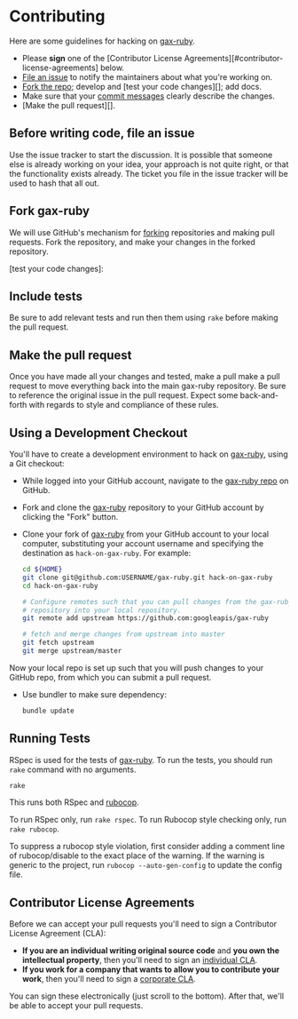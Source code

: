 Contributing
============

Here are some guidelines for hacking on [gax-ruby][].

-  Please **sign** one of the [Contributor License Agreements][#contributor-license-agreements] below.
-  [File an issue][] to notify the maintainers about what you're working on.
-  [Fork the repo][]; develop and [test your code changes][]; add docs.
-  Make sure that your [commit messages][] clearly describe the changes.
-  [Make the pull request][].

[Fork the repo]: https://help.github.com/articles/fork-a-repo
[forking]: https://help.github.com/articles/fork-a-repo
[commit messages]: http://chris.beams.io/posts/git-commit/

[File an issue]: https://github.com/googleapis/gax-ruby/issues

Before writing code, file an issue
----------------------------------

Use the issue tracker to start the discussion. It is possible that someone else
is already working on your idea, your approach is not quite right, or that the
functionality exists already. The ticket you file in the issue tracker will be
used to hash that all out.

Fork gax-ruby
-------------------

We will use GitHub's mechanism for [forking][] repositories and making pull
requests. Fork the repository, and make your changes in the forked repository.

[test your code changes]:

Include tests
-------------

Be sure to add relevant tests and run then them using `rake` before making the pull request.

Make the pull request
---------------------

Once you have made all your changes and tested, make a pull make a
pull request to move everything back into the main gax-ruby
repository. Be sure to reference the original issue in the pull
request.  Expect some back-and-forth with regards to style and
compliance of these rules.

Using a Development Checkout
----------------------------

You'll have to create a development environment to hack on
[gax-ruby][], using a Git checkout:

- While logged into your GitHub account, navigate to the [gax-ruby repo][] on GitHub.
- Fork and clone the [gax-ruby][] repository to your GitHub account
  by clicking the "Fork" button.
- Clone your fork of [gax-ruby][] from your GitHub account to your
  local computer, substituting your account username and specifying
  the destination as `hack-on-gax-ruby`. For example:

  ```bash
  cd ${HOME}
  git clone git@github.com:USERNAME/gax-ruby.git hack-on-gax-ruby
  cd hack-on-gax-ruby

  # Configure remotes such that you can pull changes from the gax-ruby
  # repository into your local repository.
  git remote add upstream https://github.com:googleapis/gax-ruby

  # fetch and merge changes from upstream into master
  git fetch upstream
  git merge upstream/master
  ```

Now your local repo is set up such that you will push changes to your
GitHub repo, from which you can submit a pull request.

- Use bundler to make sure dependency:

  ```bash
  bundle update
  ```

[gax-ruby]: https://github.com/googleapis/gax-ruby
[gax-ruby repo]: https://github.com/googleapis/gax-ruby


Running Tests
-------------

RSpec is used for the tests of [gax-ruby][]. To run the tests, you
should run `rake` command with no arguments.

```bash
rake
```

This runs both RSpec and [rubocop][].

[rubocop]: http://batsov.com/rubocop/

To run RSpec only, run `rake rspec`. To run Rubocop style checking only,
run `rake rubocop`.

To suppress a rubocop style violation, first consider adding a comment line
of rubocop/disable to the exact place of the warning. If the warning
is generic to the project, run `rubocop --auto-gen-config` to update
the config file.

Contributor License Agreements
------------------------------

Before we can accept your pull requests you'll need to sign a Contributor
License Agreement (CLA):

-   **If you are an individual writing original source code** and **you own
    the intellectual property**, then you'll need to sign an
    [individual CLA][].
-   **If you work for a company that wants to allow you to contribute your
    work**, then you'll need to sign a [corporate CLA][].

You can sign these electronically (just scroll to the bottom). After that,
we'll be able to accept your pull requests.

[individual CLA]: https://developers.google.com/open-source/cla/individual
[corporate CLA]: https://developers.google.com/open-source/cla/corporate
